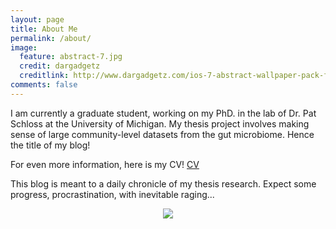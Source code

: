 ```yaml
---
layout: page
title: About Me
permalink: /about/
image:
  feature: abstract-7.jpg
  credit: dargadgetz
  creditlink: http://www.dargadgetz.com/ios-7-abstract-wallpaper-pack-for-iphone-5-and-ipod-touch-retina/
comments: false
---
```


I am currently a graduate student, working on my PhD. in the lab of Dr. Pat Schloss at the University of Michigan.  My 
thesis project involves making sense of large community-level datasets from the gut microbiome.  Hence the title of my blog!

For even more information, here is my CV!  <a href="http://mjenior.github.io//cv/" class="btn btn-success">CV</a>

This blog is meant to a daily chronicle of my thesis research.  Expect some progress, procrastination, with inevitable raging...

<div style="text-align:center"><img src ="http://phdcomics.com/comics/archive/phd070513s.gif" /></div>
